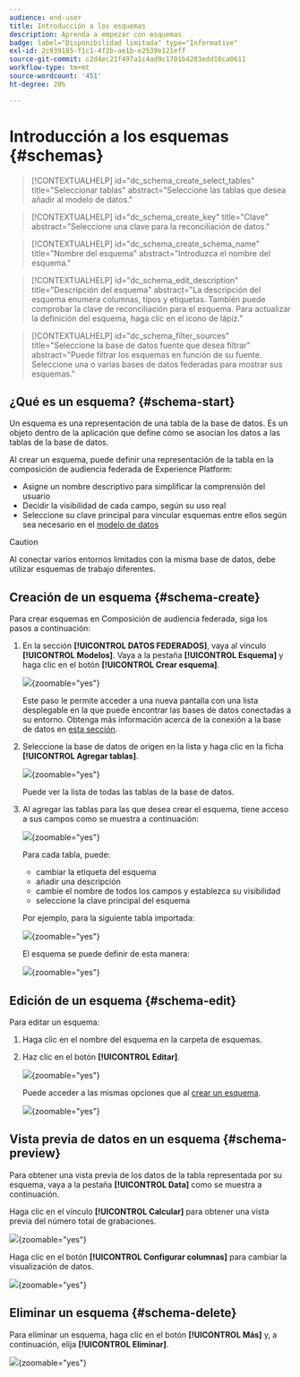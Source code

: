 ```yaml
---
audience: end-user
title: Introducción a los esquemas
description: Aprenda a empezar con esquemas
badge: label="Disponibilidad limitada" type="Informative"
exl-id: 2c939185-f1c1-4f2b-ae1b-e2539e121eff
source-git-commit: c2d4ec21f497a1c4ad9c1701b4283edd16ca0611
workflow-type: tm+mt
source-wordcount: '451'
ht-degree: 20%

---
```


# Introducción a los esquemas {#schemas}

>[!CONTEXTUALHELP]
>id="dc_schema_create_select_tables"
>title="Seleccionar tablas"
>abstract="Seleccione las tablas que desea añadir al modelo de datos."

>[!CONTEXTUALHELP]
>id="dc_schema_create_key"
>title="Clave"
>abstract="Seleccione una clave para la reconciliación de datos."

>[!CONTEXTUALHELP]
>id="dc_schema_create_schema_name"
>title="Nombre del esquema"
>abstract="Introduzca el nombre del esquema."


>[!CONTEXTUALHELP]
>id="dc_schema_edit_description"
>title="Descripción del esquema"
>abstract="La descripción del esquema enumera columnas, tipos y etiquetas. También puede comprobar la clave de reconciliación para el esquema. Para actualizar la definición del esquema, haga clic en el icono de lápiz."

>[!CONTEXTUALHELP]
>id="dc_schema_filter_sources"
>title="Seleccione la base de datos fuente que desea filtrar"
>abstract="Puede filtrar los esquemas en función de su fuente. Seleccione una o varias bases de datos federadas para mostrar sus esquemas."

## ¿Qué es un esquema? {#schema-start}

Un esquema es una representación de una tabla de la base de datos. Es un objeto dentro de la aplicación que define cómo se asocian los datos a las tablas de la base de datos.

Al crear un esquema, puede definir una representación de la tabla en la composición de audiencia federada de Experience Platform:

* Asigne un nombre descriptivo para simplificar la comprensión del usuario
* Decidir la visibilidad de cada campo, según su uso real
* Seleccione su clave principal para vincular esquemas entre ellos según sea necesario en el [modelo de datos](../data-management/gs-models.md#data-model-start)

>[!CAUTION]
>
>Al conectar varios entornos limitados con la misma base de datos, debe utilizar esquemas de trabajo diferentes.
>

## Creación de un esquema {#schema-create}

Para crear esquemas en Composición de audiencia federada, siga los pasos a continuación:

1. En la sección **[!UICONTROL DATOS FEDERADOS]**, vaya al vínculo **[!UICONTROL Modelos]**. Vaya a la pestaña **[!UICONTROL Esquema]** y haga clic en el botón **[!UICONTROL Crear esquema]**.

   ![](assets/schema_create.png){zoomable="yes"}

   Este paso le permite acceder a una nueva pantalla con una lista desplegable en la que puede encontrar las bases de datos conectadas a su entorno. Obtenga más información acerca de la conexión a la base de datos en [esta sección](../connections/connections.md#connections-fdb).

1. Seleccione la base de datos de origen en la lista y haga clic en la ficha **[!UICONTROL Agregar tablas]**.

   ![](assets/schema_tables.png){zoomable="yes"}

   Puede ver la lista de todas las tablas de la base de datos.

1. Al agregar las tablas para las que desea crear el esquema, tiene acceso a sus campos como se muestra a continuación:

   ![](assets/schema_fields.png){zoomable="yes"}

   Para cada tabla, puede:

   * cambiar la etiqueta del esquema
   * añadir una descripción
   * cambie el nombre de todos los campos y establezca su visibilidad
   * seleccione la clave principal del esquema

   Por ejemplo, para la siguiente tabla importada:

   ![](assets/schema_lumaorder.png){zoomable="yes"}

   El esquema se puede definir de esta manera:

   ![](assets/schema_lumaorders.png){zoomable="yes"}

## Edición de un esquema {#schema-edit}

Para editar un esquema:

1. Haga clic en el nombre del esquema en la carpeta de esquemas.

1. Haz clic en el botón **[!UICONTROL Editar]**.

   ![](assets/schema_edit.png){zoomable="yes"}

   Puede acceder a las mismas opciones que al [crear un esquema](#schema-create).

   ![](assets/schema_edit_orders.png){zoomable="yes"}

## Vista previa de datos en un esquema {#schema-preview}

Para obtener una vista previa de los datos de la tabla representada por su esquema, vaya a la pestaña **[!UICONTROL Data]** como se muestra a continuación.

Haga clic en el vínculo **[!UICONTROL Calcular]** para obtener una vista previa del número total de grabaciones.

![](assets/schema_data.png){zoomable="yes"}

Haga clic en el botón **[!UICONTROL Configurar columnas]** para cambiar la visualización de datos.

![](assets/schema_columns.png){zoomable="yes"}

## Eliminar un esquema {#schema-delete}

Para eliminar un esquema, haga clic en el botón **[!UICONTROL Más]** y, a continuación, elija **[!UICONTROL Eliminar]**.

![](assets/schema_delete.png){zoomable="yes"}
